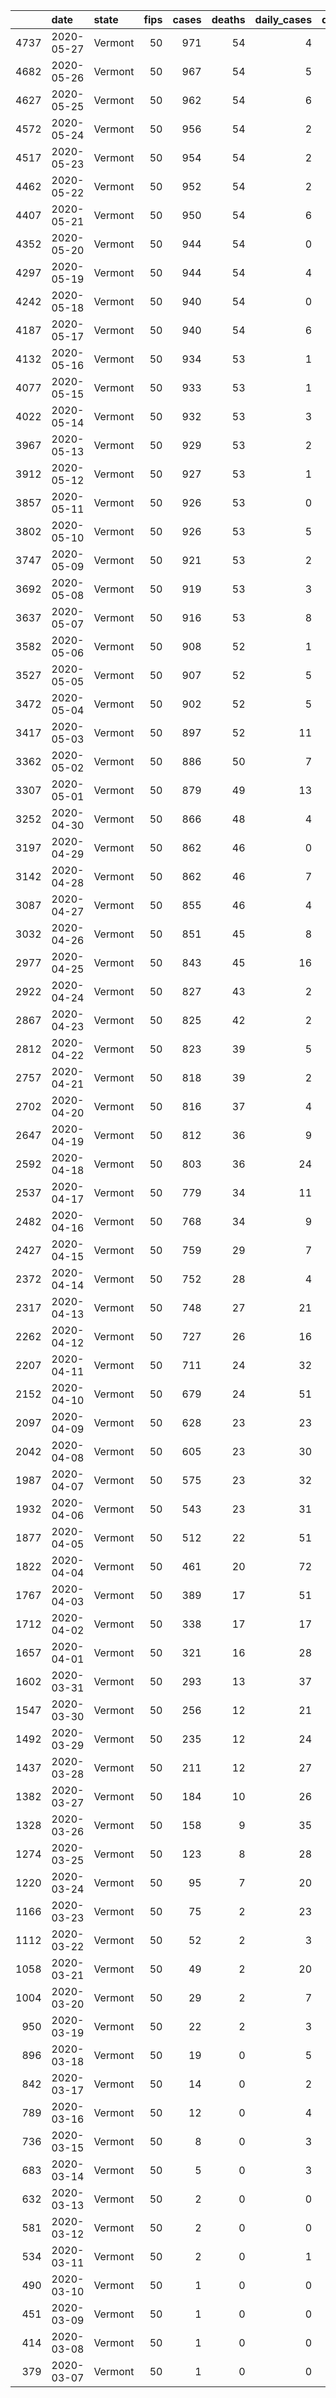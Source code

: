 |      | date       | state   |   fips |   cases |   deaths |   daily_cases |   daily_deaths |
|-----:|:-----------|:--------|-------:|--------:|---------:|--------------:|---------------:|
| 4737 | 2020-05-27 | Vermont |     50 |     971 |       54 |             4 |              0 |
| 4682 | 2020-05-26 | Vermont |     50 |     967 |       54 |             5 |              0 |
| 4627 | 2020-05-25 | Vermont |     50 |     962 |       54 |             6 |              0 |
| 4572 | 2020-05-24 | Vermont |     50 |     956 |       54 |             2 |              0 |
| 4517 | 2020-05-23 | Vermont |     50 |     954 |       54 |             2 |              0 |
| 4462 | 2020-05-22 | Vermont |     50 |     952 |       54 |             2 |              0 |
| 4407 | 2020-05-21 | Vermont |     50 |     950 |       54 |             6 |              0 |
| 4352 | 2020-05-20 | Vermont |     50 |     944 |       54 |             0 |              0 |
| 4297 | 2020-05-19 | Vermont |     50 |     944 |       54 |             4 |              0 |
| 4242 | 2020-05-18 | Vermont |     50 |     940 |       54 |             0 |              0 |
| 4187 | 2020-05-17 | Vermont |     50 |     940 |       54 |             6 |              1 |
| 4132 | 2020-05-16 | Vermont |     50 |     934 |       53 |             1 |              0 |
| 4077 | 2020-05-15 | Vermont |     50 |     933 |       53 |             1 |              0 |
| 4022 | 2020-05-14 | Vermont |     50 |     932 |       53 |             3 |              0 |
| 3967 | 2020-05-13 | Vermont |     50 |     929 |       53 |             2 |              0 |
| 3912 | 2020-05-12 | Vermont |     50 |     927 |       53 |             1 |              0 |
| 3857 | 2020-05-11 | Vermont |     50 |     926 |       53 |             0 |              0 |
| 3802 | 2020-05-10 | Vermont |     50 |     926 |       53 |             5 |              0 |
| 3747 | 2020-05-09 | Vermont |     50 |     921 |       53 |             2 |              0 |
| 3692 | 2020-05-08 | Vermont |     50 |     919 |       53 |             3 |              0 |
| 3637 | 2020-05-07 | Vermont |     50 |     916 |       53 |             8 |              1 |
| 3582 | 2020-05-06 | Vermont |     50 |     908 |       52 |             1 |              0 |
| 3527 | 2020-05-05 | Vermont |     50 |     907 |       52 |             5 |              0 |
| 3472 | 2020-05-04 | Vermont |     50 |     902 |       52 |             5 |              0 |
| 3417 | 2020-05-03 | Vermont |     50 |     897 |       52 |            11 |              2 |
| 3362 | 2020-05-02 | Vermont |     50 |     886 |       50 |             7 |              1 |
| 3307 | 2020-05-01 | Vermont |     50 |     879 |       49 |            13 |              1 |
| 3252 | 2020-04-30 | Vermont |     50 |     866 |       48 |             4 |              2 |
| 3197 | 2020-04-29 | Vermont |     50 |     862 |       46 |             0 |              0 |
| 3142 | 2020-04-28 | Vermont |     50 |     862 |       46 |             7 |              0 |
| 3087 | 2020-04-27 | Vermont |     50 |     855 |       46 |             4 |              1 |
| 3032 | 2020-04-26 | Vermont |     50 |     851 |       45 |             8 |              0 |
| 2977 | 2020-04-25 | Vermont |     50 |     843 |       45 |            16 |              2 |
| 2922 | 2020-04-24 | Vermont |     50 |     827 |       43 |             2 |              1 |
| 2867 | 2020-04-23 | Vermont |     50 |     825 |       42 |             2 |              3 |
| 2812 | 2020-04-22 | Vermont |     50 |     823 |       39 |             5 |              0 |
| 2757 | 2020-04-21 | Vermont |     50 |     818 |       39 |             2 |              2 |
| 2702 | 2020-04-20 | Vermont |     50 |     816 |       37 |             4 |              1 |
| 2647 | 2020-04-19 | Vermont |     50 |     812 |       36 |             9 |              0 |
| 2592 | 2020-04-18 | Vermont |     50 |     803 |       36 |            24 |              2 |
| 2537 | 2020-04-17 | Vermont |     50 |     779 |       34 |            11 |              0 |
| 2482 | 2020-04-16 | Vermont |     50 |     768 |       34 |             9 |              5 |
| 2427 | 2020-04-15 | Vermont |     50 |     759 |       29 |             7 |              1 |
| 2372 | 2020-04-14 | Vermont |     50 |     752 |       28 |             4 |              1 |
| 2317 | 2020-04-13 | Vermont |     50 |     748 |       27 |            21 |              1 |
| 2262 | 2020-04-12 | Vermont |     50 |     727 |       26 |            16 |              2 |
| 2207 | 2020-04-11 | Vermont |     50 |     711 |       24 |            32 |              0 |
| 2152 | 2020-04-10 | Vermont |     50 |     679 |       24 |            51 |              1 |
| 2097 | 2020-04-09 | Vermont |     50 |     628 |       23 |            23 |              0 |
| 2042 | 2020-04-08 | Vermont |     50 |     605 |       23 |            30 |              0 |
| 1987 | 2020-04-07 | Vermont |     50 |     575 |       23 |            32 |              0 |
| 1932 | 2020-04-06 | Vermont |     50 |     543 |       23 |            31 |              1 |
| 1877 | 2020-04-05 | Vermont |     50 |     512 |       22 |            51 |              2 |
| 1822 | 2020-04-04 | Vermont |     50 |     461 |       20 |            72 |              3 |
| 1767 | 2020-04-03 | Vermont |     50 |     389 |       17 |            51 |              0 |
| 1712 | 2020-04-02 | Vermont |     50 |     338 |       17 |            17 |              1 |
| 1657 | 2020-04-01 | Vermont |     50 |     321 |       16 |            28 |              3 |
| 1602 | 2020-03-31 | Vermont |     50 |     293 |       13 |            37 |              1 |
| 1547 | 2020-03-30 | Vermont |     50 |     256 |       12 |            21 |              0 |
| 1492 | 2020-03-29 | Vermont |     50 |     235 |       12 |            24 |              0 |
| 1437 | 2020-03-28 | Vermont |     50 |     211 |       12 |            27 |              2 |
| 1382 | 2020-03-27 | Vermont |     50 |     184 |       10 |            26 |              1 |
| 1328 | 2020-03-26 | Vermont |     50 |     158 |        9 |            35 |              1 |
| 1274 | 2020-03-25 | Vermont |     50 |     123 |        8 |            28 |              1 |
| 1220 | 2020-03-24 | Vermont |     50 |      95 |        7 |            20 |              5 |
| 1166 | 2020-03-23 | Vermont |     50 |      75 |        2 |            23 |              0 |
| 1112 | 2020-03-22 | Vermont |     50 |      52 |        2 |             3 |              0 |
| 1058 | 2020-03-21 | Vermont |     50 |      49 |        2 |            20 |              0 |
| 1004 | 2020-03-20 | Vermont |     50 |      29 |        2 |             7 |              0 |
|  950 | 2020-03-19 | Vermont |     50 |      22 |        2 |             3 |              2 |
|  896 | 2020-03-18 | Vermont |     50 |      19 |        0 |             5 |              0 |
|  842 | 2020-03-17 | Vermont |     50 |      14 |        0 |             2 |              0 |
|  789 | 2020-03-16 | Vermont |     50 |      12 |        0 |             4 |              0 |
|  736 | 2020-03-15 | Vermont |     50 |       8 |        0 |             3 |              0 |
|  683 | 2020-03-14 | Vermont |     50 |       5 |        0 |             3 |              0 |
|  632 | 2020-03-13 | Vermont |     50 |       2 |        0 |             0 |              0 |
|  581 | 2020-03-12 | Vermont |     50 |       2 |        0 |             0 |              0 |
|  534 | 2020-03-11 | Vermont |     50 |       2 |        0 |             1 |              0 |
|  490 | 2020-03-10 | Vermont |     50 |       1 |        0 |             0 |              0 |
|  451 | 2020-03-09 | Vermont |     50 |       1 |        0 |             0 |              0 |
|  414 | 2020-03-08 | Vermont |     50 |       1 |        0 |             0 |              0 |
|  379 | 2020-03-07 | Vermont |     50 |       1 |        0 |             0 |              0 |